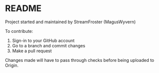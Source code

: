 # README

Project started and maintained by StreamFroster (MagusWyvern)

To contribute:

1. Sign-in to your GitHub account
2. Go to a branch and commit changes
3. Make a pull request

Changes made will have to pass through checks before being uploaded to Origin.


